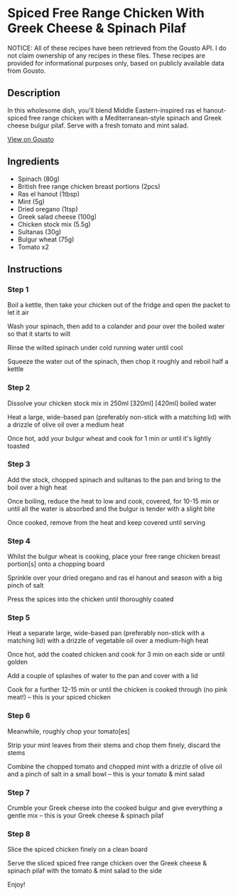 # Spiced Free Range Chicken With Greek Cheese & Spinach Pilaf

NOTICE: All of these recipes have been retrieved from the Gousto API. I do not claim ownership of any recipes in these files. These recipes are provided for informational purposes only, based on publicly available data from Gousto.

## Description

In this wholesome dish, you'll blend Middle Eastern-inspired ras el hanout-spiced free range chicken with a Mediterranean-style spinach and Greek cheese bulgur pilaf. Serve with a fresh tomato and mint salad. 

[View on Gousto](https://www.gousto.co.uk/recipes/cookbook/spiced-free-range-chicken-with-greek-cheese-spinach-pilaf)

## Ingredients

- Spinach (80g)
- British free range chicken breast portions (2pcs)
- Ras el hanout (1tbsp)
- Mint (5g)
- Dried oregano (1tsp)
- Greek salad cheese (100g)
- Chicken stock mix (5.5g)
- Sultanas (30g)
- Bulgur wheat (75g)
- Tomato x2

## Instructions


### Step 1

Boil a kettle, then take your chicken out of the fridge and open the packet to let it air

Wash your spinach, then add to a colander and pour over the boiled water so that it starts to wilt

Rinse the wilted spinach under cold running water until cool

Squeeze the water out of the spinach, then chop it roughly and reboil half a kettle


### Step 2

Dissolve your chicken stock mix in 250ml <span class="text-purple">[320ml]</span><span class="text-danger"> [420ml]</span> boiled water

Heat a large, wide-based pan (preferably non-stick with a matching lid) with a drizzle of olive oil over a medium heat

Once hot, add your bulgur wheat and cook for 1 min or until it's lightly toasted


### Step 3

Add the stock, chopped spinach and sultanas to the pan and bring to the boil over a high heat

Once boiling, reduce the heat to low and cook, covered, for 10-15 min or until all the water is absorbed and the bulgur is tender with a slight bite

Once cooked, remove from the heat and keep covered until serving


### Step 4

Whilst the bulgur wheat is cooking, place your free range chicken breast portion[s] onto a chopping board

Sprinkle over your dried oregano and ras el hanout and season with a big pinch of salt

Press the spices into the chicken until thoroughly coated


### Step 5

Heat a separate large, wide-based pan (preferably non-stick with a matching lid) with a drizzle of vegetable oil over a medium-high heat

Once hot, add the coated chicken and cook for 3 min on each side or until golden

Add a couple of splashes of water to the pan and cover with a lid

Cook for a further 12-15 min or until the chicken is cooked through (no pink meat!) – this is your spiced chicken


### Step 6

Meanwhile, roughly chop your tomato[es]

Strip your mint leaves from their stems and chop them finely, discard the stems

Combine the chopped tomato and chopped mint with a drizzle of olive oil and a pinch of salt in a small bowl – this is your tomato & mint salad


### Step 7

Crumble your Greek cheese into the cooked bulgur and give everything a gentle mix – this is your Greek cheese & spinach pilaf

### Step 8

Slice the spiced chicken finely on a clean board

Serve the sliced spiced free range chicken over the Greek cheese & spinach pilaf with the tomato & mint salad to the side

Enjoy!


